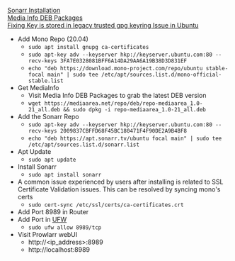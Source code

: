 [Sonarr Installation](https://wiki.servarr.com/sonarr/installation)<br />
[Media Info DEB Packages](https://mediaarea.net/repo/deb/)<br />
[Fixing Key is stored in legacy trusted gpg keyring Issue in Ubuntu](https://itsfoss.com/key-is-stored-in-legacy-trusted-gpg/)<br />

* Add Mono Repo (20.04)
  * `sudo apt install gnupg ca-certificates`
  * `sudo apt-key adv --keyserver hkp://keyserver.ubuntu.com:80 --recv-keys 3FA7E0328081BFF6A14DA29AA6A19B38D3D831EF`
  * `echo "deb https://download.mono-project.com/repo/ubuntu stable-focal main" | sudo tee /etc/apt/sources.list.d/mono-official-stable.list`
* Get MediaInfo
  * Visit Media Info DEB Packages to grab the latest DEB version
  * `wget https://mediaarea.net/repo/deb/repo-mediaarea_1.0-21_all.deb && sudo dpkg -i repo-mediaarea_1.0-21_all.deb`
* Add the Sonarr Repo
  * `sudo apt-key adv --keyserver hkp://keyserver.ubuntu.com:80 --recv-keys 2009837CBFFD68F45BC180471F4F90DE2A9B4BF8`
  * `echo "deb https://apt.sonarr.tv/ubuntu focal main" | sudo tee /etc/apt/sources.list.d/sonarr.list`
* Apt Update
  * `sudo apt update`
* Install Sonarr
  * `sudo apt install sonarr`
* A common issue experienced by users after installing is related to SSL Certificate Validation issues. This can be resolved by syncing mono's certs
  * `sudo cert-sync /etc/ssl/certs/ca-certificates.crt`
* Add Port 8989 in Router
* Add Port in [UFW](https://github.com/Cuates/ubuntuinstall/tree/main/system/ufw)
  * `sudo ufw allow 8989/tcp`
* Visit Prowlarr webUI
  * http://<ip_address>:8989
  * http://localhost:8989
